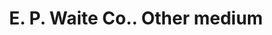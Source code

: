 ---
doi: 10.7916/D8Z6214R
date_other: '1886'
date_other_textual: '1886'
form: printed ephemera
name:
- E. P. Waite Co.
object_in_context_url: https://biggert.cul.columbia.edu/items/view/ave_biggert_00979
subject_hierarchical_geographic:
- New York, New York, United States
subject_name:
- E. P. Waite Co.
title: E. P. Waite Co.. Other medium
sort_title: E. P. Waite Co.. Other medium
call_number: ave_biggert_00979
coordinates:
- 40.71277777777778,-74.00583333333333
pid: ave_biggert_00979
identifiers: ave_biggert_00979
thumbnail: https://derivativo-1.library.columbia.edu/iiif/2/ldpd:344344/full/!256,256/0/native.jpg
permalink: "/biggert/ave_biggert_00979/"
layout: iiif-image-page
---